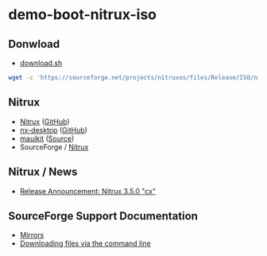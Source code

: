 

# demo-boot-nitrux-iso




## Donwload

* [download.sh](download.sh)

``` sh
wget -c 'https://sourceforge.net/projects/nitruxos/files/Release/ISO/nitrux-nx-desktop-plasma-65624aeb-amd64.iso/download?use_mirror=versaweb' -O 'nitrux-nx-desktop-plasma-65624aeb-amd64.iso'
```




## Nitrux

* [Nitrux](https://nxos.org/) ([GitHub](https://github.com/Nitrux/))
* [nx-desktop](https://nxos.org/english/nxd/) ([GitHub](https://github.com/nx-desktop))
* [mauikit](https://mauikit.org/) ([Source](https://invent.kde.org/maui/mauikit))
* SourceForge / [Nitrux](https://sourceforge.net/projects/nitruxos/)




## Nitrux / News

* [Release Announcement: Nitrux 3.5.0 "cx"](https://nxos.org/changelog/release-announcement-nitrux-3-5-0/)




## SourceForge Support Documentation

* [Mirrors](https://sourceforge.net/p/forge/documentation/Mirrors/)
* [Downloading files via the command line](https://sourceforge.net/p/forge/documentation/Downloading%20files%20via%20the%20command%20line/#specifying-a-mirror)

